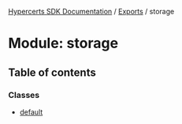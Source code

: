 [Hypercerts SDK Documentation](../README.md) / [Exports](../modules.md) / storage

# Module: storage

## Table of contents

### Classes

- [default](../classes/storage.default.md)
